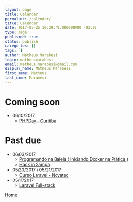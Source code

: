 ```yaml
---
layout: page
title: Calendar
permalink: /calendar/
title: Calendar
date: 2017-05-26 10:29:49.000000000 -03:00
type: page
published: true
status: publish
categories: []
tags: []
author: Matheus Marabesi
login: matheusmarabesi
email: matheus.marabesi@gmail.com
display_name: Matheus Marabesi
first_name: Matheus
last_name: Marabesi
---
```


# Coming soon

- 06/10/2017
  - [PHPDay - Curitiba](https://www.sympla.com.br/php-day-curitiba__136236)
 
# Past due

- 06/03/2017
  - [Programando na Baleia ( iniciando Docker na Prática )](https://www.meetup.com/pt-BR/THT-Things-Hacker-Team/events/239853023/)
  - [Hack in Sampa](https://www.eventbrite.com.br/e/hack-in-sampa-registration-34727938198)
- 05/20/2017 / 05/21/2017
  - [Curso Laravel - Novatec](http://ctnovatec.com.br/cursos/php/laravel-2/)
- 05/11/2017
  - [Laravel Full-stack](http://ctnovatec.com.br/cursos/php/laravel-full-stack-palestra/)
  
[Home](/)
